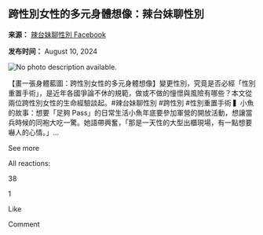 ## 跨性別女性的多元身體想像：辣台妹聊性別

**来源：** [辣台妹聊性別 Facebook](https://www.facebook.com/TaimeiGenderBar?__tn__=-UC*F)

**发布时间：** August 10, 2024

![No photo description available.](https://scontent-sjc3-1.xx.fbcdn.net/v/t39.30808-6/454719944_521863066889650_6815809321118647834_n.jpg?_nc_cat=100&ccb=1-7&_nc_sid=833d8c&_nc_ohc=WN7GufZQj0EQ7kNvgFh6Jki&_nc_oc=AdjYZ4BSBXgZGtWCOTKIGVNJ45se2e76joQ0Ak95YDhorIn0cPZDyVza2IIyPQ7_SXI&_nc_zt=23&_nc_ht=scontent-sjc3-1.xx&_nc_gid=A7isotJGhM-61i0yzGjT_UM&oh=00_AYARhZBgK2WYHclx_L5syCyeX43L8rk35EuHYP25yqzUqA&oe=67C8A889)

【畫一張身體藍圖：跨性別女性的多元身體想像】變更性別，究竟是否必經「性別重置手術」，是近年各國爭論不休的規範，做或不做的憧憬與風險有哪些？本文從兩位跨性別女性的生命經驗談起。#辣台妹聊性別 #跨性別 #性別重置手術 ▍小魚的故事：想要「足夠 Pass」的日常生活小魚年底要參加軍營的開放活動，想讓當兵時候的同袍大吃一驚。她語帶興奮，「那是一天性的大型出櫃現場，有一點想要嚇人的心情。」…

See more

All reactions:

38

1

Like

Comment
